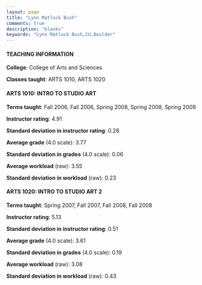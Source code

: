```yaml
---
layout: page
title: "Lynn Matlock Bush" 
comments: true
description: "blanks"
keywords: "Lynn Matlock Bush,CU,Boulder"
---
```

<head>
<script src="https://ajax.googleapis.com/ajax/libs/jquery/2.1.3/jquery.min.js"></script>
<script src="https://dl.dropboxusercontent.com/s/pc42nxpaw1ea4o9/highcharts.js?dl=0"></script>
<!-- <script src="../assets/js/highcharts.js"></script> -->
<style type="text/css">@font-face {
	font-family: "Bebas Neue";
	src: url(https://www.filehosting.org/file/details/544349/BebasNeue Regular.otf) format("opentype");
	}
	h1.Bebas { 
		font-family: "Bebas Neue", Verdana, Tahoma;
	}
</style>
</head>
	   
#### TEACHING INFORMATION

**College**: College of Arts and Sciences

**Classes taught**: ARTS 1010, ARTS 1020

#### ARTS 1010: INTRO TO STUDIO ART

**Terms taught**: Fall 2006, Fall 2006, Spring 2008, Spring 2008, Spring 2009

**Instructor rating**: 4.91

**Standard deviation in instructor rating**: 0.28

**Average grade** (4.0 scale): 3.77

**Standard deviation in grades** (4.0 scale): 0.06

**Average workload** (raw): 3.55

**Standard deviation in workload** (raw): 0.23

#### ARTS 1020: INTRO TO STUDIO ART 2

**Terms taught**: Spring 2007, Fall 2007, Fall 2008, Fall 2008

**Instructor rating**: 5.13

**Standard deviation in instructor rating**: 0.51

**Average grade** (4.0 scale): 3.61

**Standard deviation in grades** (4.0 scale): 0.19

**Average workload** (raw): 3.08

**Standard deviation in workload** (raw): 0.43

